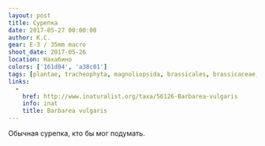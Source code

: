 ```yaml
---
layout: post
title: Сурепка
date: 2017-05-27 00:00:00
author: К.С.
gear: E-3 / 35mm macro
shoot_date: 2017-05-26
location: Нахабино
colors: ['161d04', 'a38c01']
tags: [plantae, tracheophyta, magnoliopsida, brassicales, brassicaceae, barbarea, barbarea vulgaris]
links:
  -
    href: http://www.inaturalist.org/taxa/56126-Barbarea-vulgaris
    info: inat
    title: Barbarea vulgaris
---
```

Обычная сурепка, кто бы мог подумать.
